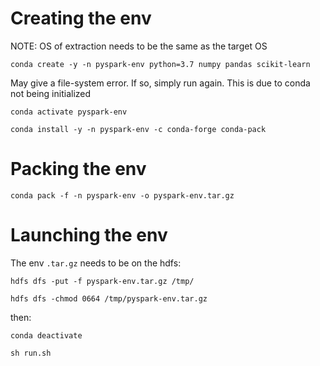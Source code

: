 # Creating the env
NOTE: OS of extraction needs to be the same as the target OS

`conda create -y -n pyspark-env python=3.7 numpy pandas scikit-learn` 

May give a file-system error. If so, simply run again. This is due to conda not being initialized

`conda activate pyspark-env`

`conda install -y -n pyspark-env -c conda-forge conda-pack`

# Packing the env

`conda pack -f -n pyspark-env -o pyspark-env.tar.gz`


# Launching the env

The env `.tar.gz` needs to be on the hdfs:

`hdfs dfs -put -f pyspark-env.tar.gz /tmp/`

`hdfs dfs -chmod 0664 /tmp/pyspark-env.tar.gz`

then:

`conda deactivate`

`sh run.sh`